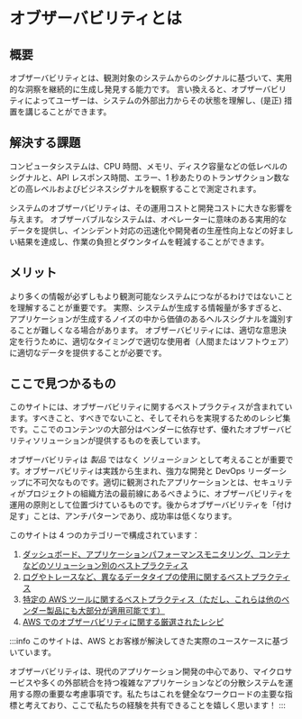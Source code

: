 # オブザーバビリティとは




## 概要

オブザーバビリティとは、観測対象のシステムからのシグナルに基づいて、実用的な洞察を継続的に生成し発見する能力です。
言い換えると、オブザーバビリティによってユーザーは、システムの外部出力からその状態を理解し、(是正) 措置を講じることができます。




## 解決する課題

コンピュータシステムは、CPU 時間、メモリ、ディスク容量などの低レベルのシグナルと、API レスポンス時間、エラー、1 秒あたりのトランザクション数などの高レベルおよびビジネスシグナルを観察することで測定されます。

システムのオブザーバビリティは、その運用コストと開発コストに大きな影響を与えます。
オブザーバブルなシステムは、オペレーターに意味のある実用的なデータを提供し、インシデント対応の迅速化や開発者の生産性向上などの好ましい結果を達成し、作業の負担とダウンタイムを軽減することができます。



## メリット

より多くの情報が必ずしもより観測可能なシステムにつながるわけではないことを理解することが重要です。
実際、システムが生成する情報量が多すぎると、アプリケーションが生成するノイズの中から価値のあるヘルスシグナルを識別することが難しくなる場合があります。
オブザーバビリティには、適切な意思決定を行うために、適切なタイミングで適切な使用者（人間またはソフトウェア）に適切なデータを提供することが必要です。




## ここで見つかるもの

このサイトには、オブザーバビリティに関するベストプラクティスが含まれています。すべきこと、すべきでないこと、そしてそれらを実現するためのレシピ集です。ここでのコンテンツの大部分はベンダーに依存せず、優れたオブザーバビリティソリューションが提供するものを表しています。

オブザーバビリティは *製品* ではなく *ソリューション* として考えることが重要です。オブザーバビリティは実践から生まれ、強力な開発と DevOps リーダーシップに不可欠なものです。適切に観測されたアプリケーションとは、セキュリティがプロジェクトの組織方法の最前線にあるべきように、オブザーバビリティを運用の原則として位置づけているものです。後からオブザーバビリティを「付け足す」ことは、アンチパターンであり、成功率は低くなります。

このサイトは 4 つのカテゴリーで構成されています：

1. [ダッシュボード、アプリケーションパフォーマンスモニタリング、コンテナなどのソリューション別のベストプラクティス](/observability-best-practices/ja/guides/)
1. [ログやトレースなど、異なるデータタイプの使用に関するベストプラクティス](/observability-best-practices/ja/signals/logs/)
1. [特定の AWS ツールに関するベストプラクティス（ただし、これらは他のベンダー製品にも大部分が適用可能です）](/observability-best-practices/ja/tools/cloudwatch_agent/)
1. [AWS でのオブザーバビリティに関する厳選されたレシピ](/observability-best-practices/ja/recipes/)

:::info
このサイトは、AWS とお客様が解決してきた実際のユースケースに基づいています。

オブザーバビリティは、現代のアプリケーション開発の中心であり、マイクロサービスや多くの外部統合を持つ複雑なアプリケーションなどの分散システムを運用する際の重要な考慮事項です。私たちはこれを健全なワークロードの主要な指標と考えており、ここで私たちの経験を共有できることを嬉しく思います！
:::
